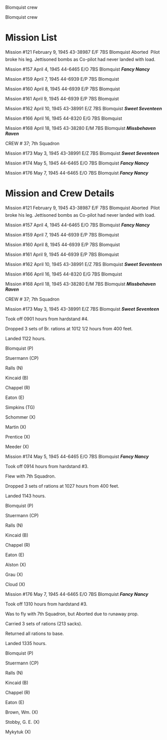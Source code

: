 





Blomquist crew






 




Blomquist crew

# Mission List

Mission #121 February 9, 1945 43-38987 E/F 7BS
Blomquist Aborted  Pilot broke his
leg. Jettisoned bombs as Co-pilot had never landed with load.

Mission #157 April 4, 1945 44-6465 E/O 7BS Blomquist ***Fancy
Nancy***

Mission #159 April 7, 1945 44-6939 E/P 7BS Blomquist

Mission #160 April 8, 1945 44-6939 E/P 7BS Blomquist

Mission #161 April 9, 1945 44-6939 E/P 7BS Blomquist

Mission #162 April 10, 1945 43-38991 E/Z 7BS Blomquist ***Sweet
Seventeen***

Mission #166 April 16, 1945 44-8320 E/G 7BS Blomquist

Mission #168 April 18, 1945 43-38280 E/M 7BS Blomquist ***Missbehaven
Raven***

CREW \# 37; 7th Squadron

Mission #173 May 3, 1945 43-38991 E/Z 7BS Blomquist ***Sweet
Seventeen***

Mission #174 May 5, 1945 44-6465 E/O 7BS Blomquist ***Fancy
Nancy***

Mission #176 May 7, 1945 44-6465 E/O 7BS Blomquist ***Fancy
Nancy***

# Mission and Crew Details

Mission #121 February 9, 1945 43-38987 E/F 7BS
Blomquist Aborted  Pilot broke his
leg. Jettisoned bombs as Co-pilot had never landed with load.

Mission #157 April 4, 1945 44-6465 E/O 7BS Blomquist ***Fancy
Nancy***

Mission #159 April 7, 1945 44-6939 E/P 7BS Blomquist

Mission #160 April 8, 1945 44-6939 E/P 7BS Blomquist

Mission #161 April 9, 1945 44-6939 E/P 7BS Blomquist

Mission #162 April 10, 1945 43-38991 E/Z 7BS Blomquist ***Sweet
Seventeen***

Mission #166 April 16, 1945 44-8320 E/G 7BS Blomquist

Mission #168 April 18, 1945 43-38280 E/M 7BS Blomquist ***Missbehaven
Raven***

CREW \# 37; 7th Squadron

Mission #173 May 3, 1945 43-38991 E/Z 7BS Blomquist ***Sweet
Seventeen***

Took off 0901 hours from hardstand #4.

Dropped 3 sets of Br. rations at 1012 1/2 hours from 400
feet.

Landed 1122 hours.

Blomquist (P)

Stuermann (CP)

Ralls (N)

Kincaid (B)

Chappel (R)

Eaton (E)

Simpkins (TG)

Schommer (X)

Martin (X)

Prentice (X)

Meeder (X)

Mission #174 May 5, 1945 44-6465 E/O 7BS Blomquist ***Fancy
Nancy***

Took off 0914 hours from hardstand
#3.

Flew with 7th Squadron.

Dropped 3 sets of rations at 1027
hours from 400 feet.

Landed 1143 hours.

Blomquist (P)

Stuermann (CP)

Ralls (N)

Kincaid (B)

Chappel (R)

Eaton (E)

Alston (X)

Grau (X)

Cloud (X)

Mission #176 May 7, 1945 44-6465 E/O 7BS Blomquist ***Fancy
Nancy***

Took off 1310 hours from hardstand #3.

Was to fly with 7th Squadron, but Aborted due to
runaway prop.

Carried 3 sets of rations (213 sacks).

Returned all rations to base.

Landed 1335 hours.

Blomquist (P)

Stuermann (CP)

Ralls (N)

Kincaid (B)

Chappel (R)

Eaton (E)

Brown, Wm. (X)

Stobby, G. E. (X)

Mykytuk (X)




